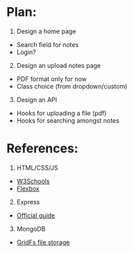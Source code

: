 # Plan:
1. Design a home page
  * Search field for notes
  * Login?
2. Design an upload notes page
  * PDF format only for now
  * Class choice (from dropdown/custom)
3. Design an API
  * Hooks for uploading a file (pdf)
  * Hooks for searching amongst notes
# References:
1. HTML/CSS/JS
  * [W3Schools](https://www.w3schools.com/)
  * [Flexbox](https://css-tricks.com/snippets/css/a-guide-to-flexbox/)
2. Express
  * [Official guide](https://expressjs.com/en/guide/routing.html)
3. MongoDB
  * [GridFs file storage](https://docs.mongodb.com/manual/core/gridfs/)